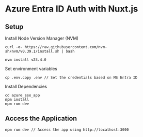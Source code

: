 # Azure Entra ID Auth with Nuxt.js

## Setup

Install Node Version Manager (NVM)
```
curl -o- https://raw.githubusercontent.com/nvm-sh/nvm/v0.39.1/install.sh | bash

nvm install v23.4.0
```

Set environment variables
```
cp .env.copy .env // Set the credentials based on MS Entra ID
```

Install Dependencies
```
cd azure_sso_app
npm install
npm run dev
```

## Access the Application

```
npm run dev // Access the app using http://localhost:3000
```
